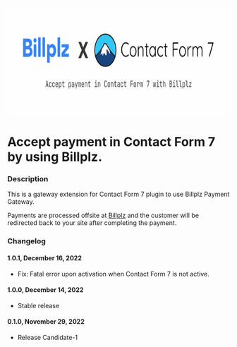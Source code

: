 <p>
  <a href="https://wordpress.org/plugins/billplz-for-contact-form-7" target="_blank">
    <img src="./.wordpress-org/banner-772x250.png" alt="Billplz for Contact Form 7" width="772" height="250">
  </a>
</p>

# Accept payment in Contact Form 7 by using Billplz.

### Description
This is a gateway extension for Contact Form 7 plugin to use Billplz Payment Gateway.

Payments are processed offsite at [Billplz](https://billplz.com) and the customer will be redirected back to your site after completing the payment.

### Changelog

#### 1.0.1, December 16, 2022
* Fix: Fatal error upon activation when Contact Form 7 is not active.

#### 1.0.0, December 14, 2022
* Stable release

#### 0.1.0, November 29, 2022
* Release Candidate-1
